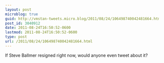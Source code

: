 ```yaml
---
layout: post
microblog: true
guid: http://vmstan-tweets.micro.blog/2011/08/24/106498740042481664.html
post_id: 3040912
date: 2011-08-24T16:50:52-0600
lastmod: 2011-08-24T16:50:52-0600
type: post
url: /2011/08/24/106498740042481664.html
---
```

If Steve Ballmer resigned right now, would anyone even tweet about it?
